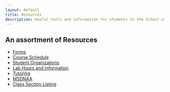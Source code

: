 ```yaml
---
layout: default
title: Resources
description: Useful tools and information for students in the School of CSE
---
```


## An assortment of __Resources__

- [Forms][forms]
- [Course Schedule][courses]
- [Student Organizations][clubs]
- [Lab Hours and Information][labs]
- [Tutoring][tutoring]
- [MSDNAA][msdnaa]
- [Class Section Listing][sections]

[forms]: ../forms
[courses]: ../programs/Yearly_schedule_of_courses.pdf
[clubs]: ../clubs
[labs]: ../labs
[tutoring]: ../labs/#tutoring
[msdnaa]: ../labs/#msdnaa
[sections]: http://info001.csusb.edu/schedule/astra/schedule.jsp


